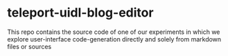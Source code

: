 # teleport-uidl-blog-editor

This repo contains the source code of one of our experiments in which we explore user-interface code-generation directly and solely from markdown files or sources


